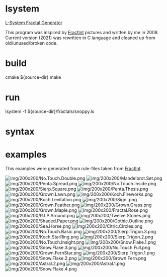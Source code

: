 # lsystem
[L-System Fractal Generator](https://en.wikipedia.org/wiki/L-system)

This program was inspired by [FractInt](http://fractint.oblivion.cz) pictures and written by me in 2008. Current version (2021) was rewritten in C language and cleaned up from old/unused/broken code.

# build

  cmake ${source-dir}
  make
   
# run

  lsystem -f ${source-dir}/fractals/snoppy.ls

# syntax

# examples
This examples were generated from rule-files taken from [FractInt](http://fractint.oblivion.cz).

![img/200x200/No.Touch.Double.png](https://github.com/resetius/lsystem/blob/master/img/200x200/No.Touch.Double.png?raw=true)
![img/200x200/Mandelbrot.Set.png](https://github.com/resetius/lsystem/blob/master/img/200x200/Mandelbrot.Set.png?raw=true)
![img/200x200/Penta.Spread.png](https://github.com/resetius/lsystem/blob/master/img/200x200/Penta.Spread.png?raw=true)
![img/200x200/No.Touch.Inside.png](https://github.com/resetius/lsystem/blob/master/img/200x200/No.Touch.Inside.png?raw=true)
![img/200x200/Sierp.Square.png](https://github.com/resetius/lsystem/blob/master/img/200x200/Sierp.Square.png?raw=true)
![img/200x200/Penta.Thesis.png](https://github.com/resetius/lsystem/blob/master/img/200x200/Penta.Thesis.png?raw=true)
![img/200x200/Grown.Lawn.png](https://github.com/resetius/lsystem/blob/master/img/200x200/Grown.Lawn.png?raw=true)
![img/200x200/Koch.Fireworks.png](https://github.com/resetius/lsystem/blob/master/img/200x200/Koch.Fireworks.png?raw=true)
![img/200x200/Koch.Levitation.png](https://github.com/resetius/lsystem/blob/master/img/200x200/Koch.Levitation.png?raw=true)
![img/200x200/Sign..png](https://github.com/resetius/lsystem/blob/master/img/200x200/Sign..png?raw=true)
![img/200x200/Grown.Feather.png](https://github.com/resetius/lsystem/blob/master/img/200x200/Grown.Feather.png?raw=true)
![img/200x200/Grown.Grass.png](https://github.com/resetius/lsystem/blob/master/img/200x200/Grown.Grass.png?raw=true)
![img/200x200/Grown.Maple.png](https://github.com/resetius/lsystem/blob/master/img/200x200/Grown.Maple.png?raw=true)
![img/200x200/Fractal.Rose.png](https://github.com/resetius/lsystem/blob/master/img/200x200/Fractal.Rose.png?raw=true)
![img/200x200/R.I.P.Around.png](https://github.com/resetius/lsystem/blob/master/img/200x200/R.I.P.Around.png?raw=true)
![img/200x200/Twelve.Stones.png](https://github.com/resetius/lsystem/blob/master/img/200x200/Twelve.Stones.png?raw=true)
![img/200x200/Shaded.Paper.png](https://github.com/resetius/lsystem/blob/master/img/200x200/Shaded.Paper.png?raw=true)
![img/200x200/Gothic.Outline.png](https://github.com/resetius/lsystem/blob/master/img/200x200/Gothic.Outline.png?raw=true)
![img/200x200/Sea.Horse.png](https://github.com/resetius/lsystem/blob/master/img/200x200/Sea.Horse.png?raw=true)
![img/200x200/Citric.Circles.png](https://github.com/resetius/lsystem/blob/master/img/200x200/Citric.Circles.png?raw=true)
![img/200x200/No.Touch.Basic.png](https://github.com/resetius/lsystem/blob/master/img/200x200/No.Touch.Basic.png?raw=true)
![img/200x200/Sierp.Trigon.3.png](https://github.com/resetius/lsystem/blob/master/img/200x200/Sierp.Trigon.3.png?raw=true)
![img/200x200/Koch.StarRing.png](https://github.com/resetius/lsystem/blob/master/img/200x200/Koch.StarRing.png?raw=true)
![img/200x200/Sierp.Trigon.2.png](https://github.com/resetius/lsystem/blob/master/img/200x200/Sierp.Trigon.2.png?raw=true)
![img/200x200/No.Touch.Insight.png](https://github.com/resetius/lsystem/blob/master/img/200x200/No.Touch.Insight.png?raw=true)
![img/200x200/Snow.Flake.1.png](https://github.com/resetius/lsystem/blob/master/img/200x200/Snow.Flake.1.png?raw=true)
![img/200x200/Snow.Flake.3.png](https://github.com/resetius/lsystem/blob/master/img/200x200/Snow.Flake.3.png?raw=true)
![img/200x200/No.Touch.Full.png](https://github.com/resetius/lsystem/blob/master/img/200x200/No.Touch.Full.png?raw=true)
![img/200x200/Grown.FernStar.png](https://github.com/resetius/lsystem/blob/master/img/200x200/Grown.FernStar.png?raw=true)
![img/200x200/Sierp.Trigon.1.png](https://github.com/resetius/lsystem/blob/master/img/200x200/Sierp.Trigon.1.png?raw=true)
![img/200x200/Snow.Flake.2.png](https://github.com/resetius/lsystem/blob/master/img/200x200/Snow.Flake.2.png?raw=true)
![img/200x200/Grown.Fern.png](https://github.com/resetius/lsystem/blob/master/img/200x200/Grown.Fern.png?raw=true)
![img/200x200/Astral.2.png](https://github.com/resetius/lsystem/blob/master/img/200x200/Astral.2.png?raw=true)
![img/200x200/Astral.1.png](https://github.com/resetius/lsystem/blob/master/img/200x200/Astral.1.png?raw=true)
![img/200x200/Snow.Flake.4.png](https://github.com/resetius/lsystem/blob/master/img/200x200/Snow.Flake.4.png?raw=true)
